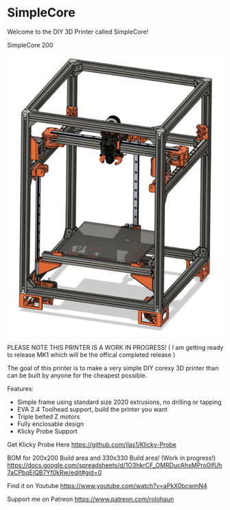 # SimpleCore
Welcome to the DIY 3D Printer called SimpleCore!

SimpleCore 200

![](Build_Photos/image_readme/Preview.jpg)

PLEASE NOTE THIS PRINTER IS A WORK IN PROGRESS! ( I am getting ready to release MK1 which will be the offical completed release )

The goal of this printer is to make a very simple DIY corexy 3D printer than can be built by anyone for the cheapest possible.

Features:

- Simple frame using standard size 2020 extrusions, no drilling or tapping
- EVA 2.4 Toolhead support, build the printer you want
- Triple belted Z motors
- Fully enclosable design
- Klicky Probe Support

Get Klicky Probe Here
https://github.com/jlas1/Klicky-Probe

BOM for 200x200 Build area and 330x330 Build area! (Work in progress!)
https://docs.google.com/spreadsheets/d/1O3hkrCF_OMRDucAhxMPro0IfUh7aCPbqEiQB7Yf0kRw/edit#gid=0

Find it on Youtube
https://www.youtube.com/watch?v=aPkX0bcwmN4

Support me on Patreon
https://www.patreon.com/rolohaun
